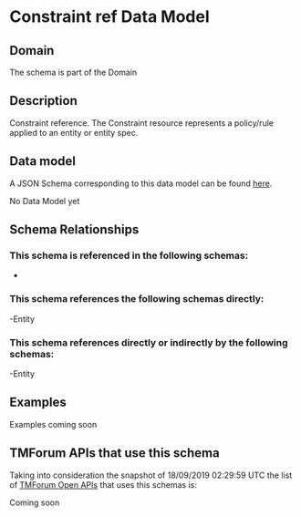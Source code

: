 # Constraint ref Data Model

## Domain

The  schema is part of the  Domain

## Description

Constraint reference. The Constraint resource represents a policy/rule applied to an entity or entity spec.

## Data model

A JSON Schema corresponding to this data model can be found
[here](https://github.com/tmforum-rand/schemas/blob/master/Common/ConstraintRef.schema.json).

No Data Model yet

## Schema Relationships

### This schema is referenced in the following schemas:

-

### This schema references the following schemas directly:

-Entity

### This schema references directly or indirectly by the following schemas:

-Entity



## Examples

Examples coming soon

## TMForum APIs that use this schema

Taking into consideration the snapshot of 18/09/2019 02:29:59 UTC the list of [TMForum Open APIs](https://www.tmforum.org/open-apis/) that uses this schemas is:

Coming soon